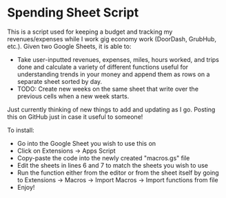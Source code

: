 # **Spending Sheet Script**

This is a script used for keeping a budget and tracking my revenues/expenses while I work gig economy work (DoorDash, GrubHub, etc.). Given two Google Sheets, it is able to:

* Take user-inputted revenues, expenses, miles, hours worked, and trips done and calculate a variety of different functions useful for understanding trends in your money and append them as rows on a separate sheet sorted by day.
* TODO: Create new weeks on the same sheet that write over the previous cells when a new week starts.

Just currently thinking of new things to add and updating as I go. Posting this on GitHub just in case it useful to someone!

To install:
* Go into the Google Sheet you wish to use this on
* Click on Extensions -> Apps Script
* Copy-paste the code into the newly created "macros.gs" file
* Edit the sheets in lines 6 and 7 to match the sheets you wish to use
* Run the function either from the editor or from the sheet itself by going to Extensions -> Macros -> Import Macros -> Import functions from file
* Enjoy!